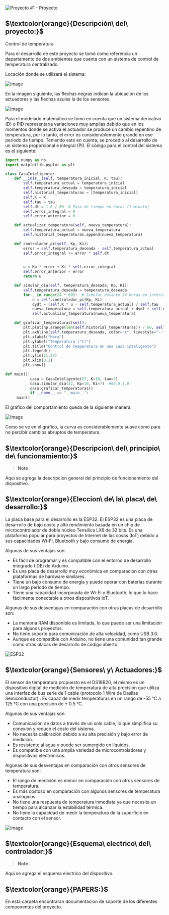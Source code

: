 ![Proyecto #1 - Proyecto](https://user-images.githubusercontent.com/46485082/231865472-c5512f07-7ed4-4264-a168-755b2fdeed73.png)



## $\textcolor{orange}{Descripción\ del\ proyecto:}$

Control de temperatura

Para el desarrollo de este proyecto se tomó como referencia un departamento de dos ambientes que cuenta con un sistema de control de temperatura centralizado.

Locación donde se utilizará el sistema:

![image](https://user-images.githubusercontent.com/46485082/232330151-95e00975-c406-459d-9b26-b272c60c4625.png)

En la imagen siguiente, las flechas negras indican la ubicación de los actuadores y las flechas azules la de los sensores.

![image](https://user-images.githubusercontent.com/46485082/232330179-7fc4ff5d-1a46-4858-99cd-7c98618b0e98.png)

Para el modelado matemático se tomo en cuenta que un sistema derivativo (D) o PID representaría variaciones muy amplias debido que en los momentos donde se activa el actuador se produce un cambio repentino de temperatura, por lo tanto, el error es considerablemente grande en ese periodo de tiempo. Teniendo esto en cuenta, se procedió al desarrollo de un sistema proporcional e integral (PI). El código para el control del sistema es el siguiente:


```python
import numpy as np
import matplotlib.pyplot as plt

class CasaInteligente:
    def __init__(self, temperatura_inicial, K, tau):
        self.temperatura_actual = temperatura_inicial
        self.temperatura_deseada = temperatura_inicial
        self.historial_temperaturas = [temperatura_inicial]
        self.K = K
        self.tau = tau
        self.dt = 1.0 / 60  # Paso de tiempo en horas (1 minuto)
        self.error_integral = 0
        self.error_anterior = 0

    def actualizar_temperatura(self, nueva_temperatura):
        self.temperatura_actual = nueva_temperatura
        self.historial_temperaturas.append(nueva_temperatura)

    def controlador_pi(self, Kp, Ki):
        error = self.temperatura_deseada - self.temperatura_actual
        self.error_integral += error * self.dt
     

        u = Kp * error + Ki * self.error_integral
        self.error_anterior = error
        return u

    def simular_dia(self, temperatura_deseada, Kp, Ki):
        self.temperatura_deseada = temperatura_deseada
        for _ in range(24 * 60):  # Simular durante 24 horas en intervalos de 1 minuto
            u = self.controlador_pi(Kp, Ki)
            dydt = (self.K * u - self.temperatura_actual) / self.tau
            nueva_temperatura = self.temperatura_actual + dydt * self.dt
            self.actualizar_temperatura(nueva_temperatura)

    def graficar_temperaturas(self):
        plt.plot(np.arange(len(self.historial_temperaturas)) / 60, self.historial_temperaturas, label="Temperatura")
        plt.axhline(self.temperatura_deseada, color="r", linestyle="--", label="Temperatura deseada")
        plt.xlabel("Hora")
        plt.ylabel("Temperatura (°C)")
        plt.title("Control de temperatura en una casa inteligente")
        plt.legend()
        plt.ylim(21,23)
        plt.xlim(0,1)
        plt.show()

def main():
           casa = CasaInteligente(27, K=10, tau=3)
           casa.simular_dia(22, Kp=10, Ki=7)  #90,0.1,0
           casa.graficar_temperaturas()
           if __name__ == "__main__":
     main()

```

El gráfico del comportamiento queda de la siguiente manera:

![image](https://user-images.githubusercontent.com/46485082/232332772-fda8ed1e-7f97-4ae8-a67e-85b9c0308c31.png)


Como se ve en el gráfico, la curva es considerablemente suave como para no percibir cambios abruptos de temperatura.



## $\textcolor{orange}{Descripcion\ del\ principio\ de\ funcionamiento:}$

> __Note__ :

Aqui se agrega la descripcion general del principio de funcionamiento del dispositivo.

## $\textcolor{orange}{Eleccion\ de\ la\ placa\ de\ desarrollo:}$

La placa base para el desarrollo es la ESP32.
El ESP32 es una placa de desarrollo de bajo costo y alto rendimiento basada en un chip de microcontrolador de doble núcleo Tensilica LX6 de 32 bits.
Es una plataforma popular para proyectos de Internet de las cosas (IoT) debido a sus capacidades Wi-Fi, Bluetooth y bajo consumo de energía.


Algunas de sus ventajas son:

* Es fácil de programar y es compatible con el entorno de desarrollo integrado (IDE) de Arduino.
* Es una placa de desarrollo muy económica en comparación con otras plataformas de hardware similares.
* Tiene un bajo consumo de energía y puede operar con baterías durante un largo período de tiempo.
* Tiene una capacidad incorporada de Wi-Fi y Bluetooth, lo que lo hace fácilmente conectable a otros dispositivos IoT.

Algunas de sus desventajas en comparación con otras placas de desarrollo son:

* La memoria RAM disponible es limitada, lo que puede ser una limitación para algunos proyectos.
* No tiene soporte para comunicación de alta velocidad, como USB 3.0.
* Aunque es compatible con Arduino, no tiene una comunidad tan grande como otras placas de desarrollo de código abierto.


![ESP32](https://user-images.githubusercontent.com/46485082/232334510-c55dec8f-d9e6-456f-92dc-0de1c38f7594.png)


## $\textcolor{orange}{Sensores\ y\ Actuadores:}$

El sensor de temperatura propuesto es el  DS18B20, el mismo es un dispositivo digital de medición de temperatura de alta precisión que utiliza una interfaz de 
bus serie de 1 cable 
(protocolo 1 Wire de Dasllas Semiconductor) . 
Es capaz de medir temperaturas en un rango de -55 °C a 125 °C con una precisión de ± 0.5 °C. 

Algunas de sus ventajas son:

* Comunicación de datos a través de un solo cable, lo que simplifica su conexión y reduce el costo del sistema.
* No necesita calibración debido a su alta precisión y bajo error de medición.
* Es resistente al agua y puede ser sumergido en líquidos.
* Es compatible con una amplia variedad de microcontroladores y dispositivos electrónicos.

Algunas de sus desventajas en comparación con otros sensores de temperatura son:

* El rango de medición es menor en comparación con otros sensores de temperatura.
* Es más costoso en comparación con algunos sensores de temperatura analógicos.
* No tiene una respuesta de temperatura inmediata ya que necesita un tiempo para alcanzar la estabilidad térmica.
* No tiene la capacidad de medir la temperatura de la superficie en contacto con el sensor.

![image](https://user-images.githubusercontent.com/46485082/232333839-a2e7106b-7764-4c70-a872-2db3823f146c.png)


## $\textcolor{orange}{Esquema\ electrico\ del\ controlador:}$

> __Note__ :

Aqui se agrega  el esquema electrico del dispositivo.


## $\textcolor{orange}{PAPERS:}$


En esta carpeta encontraran documentacion de soporte de los diferentes componentes del proyecto.
